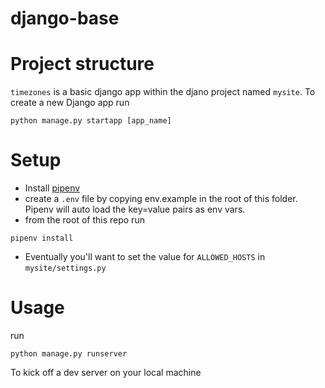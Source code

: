 # django-base

# Project structure
`timezones` is a basic django app within the djano project named `mysite`.  To create a new Django app run
```
python manage.py startapp [app_name]
```

# Setup
* Install [pipenv](https://pypi.org/project/pipenv/)
* create a `.env` file by copying env.example in the root of this folder.  Pipenv will auto load the key=value pairs as env vars.
* from the root of this repo run
```
pipenv install
```
* Eventually you'll want to set the value for `ALLOWED_HOSTS` in `mysite/settings.py`

# Usage
run
```
python manage.py runserver
```
To kick off a dev server on your local machine